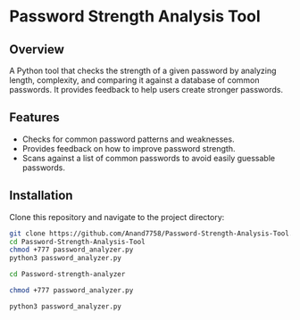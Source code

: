 # Password Strength Analysis Tool

## Overview
A Python tool that checks the strength of a given password by analyzing length, complexity, and comparing it against a database of common passwords. It provides feedback to help users create stronger passwords.

## Features
- Checks for common password patterns and weaknesses.
- Provides feedback on how to improve password strength.
- Scans against a list of common passwords to avoid easily guessable passwords.

## Installation
Clone this repository and navigate to the project directory:
```bash
git clone https://github.com/Anand7758/Password-Strength-Analysis-Tool.git
cd Password-Strength-Analysis-Tool
chmod +777 password_analyzer.py
python3 password_analyzer.py
```
```bash
cd Password-strength-analyzer
```
```bash
chmod +777 password_analyzer.py
```
```bash
python3 password_analyzer.py
```
